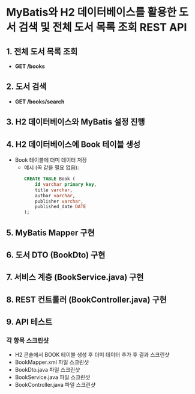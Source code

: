 # MyBatis와 H2 데이터베이스를 활용한 도서 검색 및 전체 도서 목록 조회 REST API

## 1. 전체 도서 목록 조회
- **GET /books**

## 2. 도서 검색
- **GET /books/search**

## 3. H2 데이터베이스와 MyBatis 설정 진행

## 4. H2 데이터베이스에 Book 테이블 생성
- Book 테이블에 더미 데이터 저장
    - 예시 (꼭 같을 필요 없음):
      ```sql
      CREATE TABLE Book (
          id varchar primary key,
          title varchar,
          author varchar,
          publisher varchar,
          published_date DATE
      );
      ```

## 5. MyBatis Mapper 구현

## 6. 도서 DTO (BookDto) 구현

## 7. 서비스 계층 (BookService.java) 구현

## 8. REST 컨트롤러 (BookController.java) 구현

## 9. API 테스트

### 각 항목 스크린샷
- H2 콘솔에서 BOOK 테이블 생성 후 더미 데이터 추가 후 결과 스크린샷
- BookMapper.xml 파일 스크린샷
- BookDto.java 파일 스크린샷
- BookService.java 파일 스크린샷
- BookController.java 파일 스크린샷
